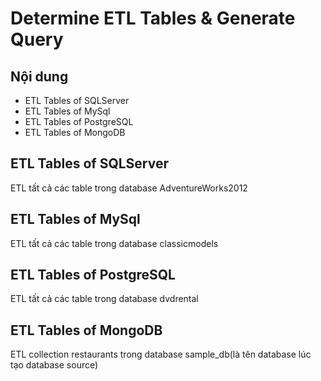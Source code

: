Determine ETL Tables & Generate Query
=====================================

## Nội dung
- ETL Tables of SQLServer
- ETL Tables of MySql
- ETL Tables of PostgreSQL
- ETL Tables of MongoDB


ETL Tables of SQLServer
-----------------------

ETL tất cả các table trong database AdventureWorks2012


ETL Tables of MySql
-------------------

ETL tất cả các table trong database classicmodels


ETL Tables of PostgreSQL
------------------------

ETL tất cả các table trong database dvdrental


ETL Tables of MongoDB
---------------------

ETL collection restaurants trong database sample_db(là tên database lúc tạo database source)
